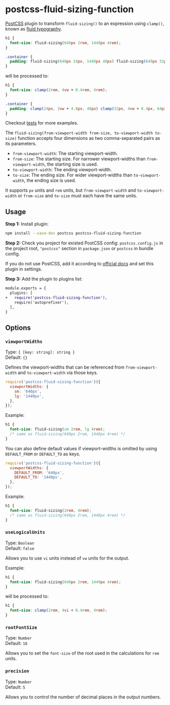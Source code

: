 # postcss-fluid-sizing-function

[PostCSS](https://github.com/postcss/postcss) plugin to transform `fluid-sizing()` to an expression using `clamp()`, known as [fluid typography](https://www.smashingmagazine.com/2022/01/modern-fluid-typography-css-clamp/).

```css
h1 {
  font-size: fluid-sizing(640px 2rem, 1440px 4rem);
}

.container {
  padding: fluid-sizing(640px 24px, 1440px 48px) fluid-sizing(640px 32px, 1440px 64px);
}
```

will be processed to:

```css
h1 {
  font-size: clamp(2rem, 4vw + 0.4rem, 4rem);
}

.container {
  padding: clamp(24px, 3vw + 4.8px, 48px) clamp(32px, 4vw + 6.4px, 64px);
}
```

Checkout [tests](test/basic.css) for more examples.

The `fluid-sizing(from-viewport-width from-size, to-viewport-width to-size)` function accepts four dimensions as two comma-separated pairs as its parameters.

- `from-viewport-width`: The starting viewport-width.
- `from-size`: The starting size. For narrower viewport-widths than `from-viewport-width`, the starting size is used.
- `to-viewport-width`: The ending viewport-width.
- `to-size`: The ending size. For wider viewport-widths than `to-viewport-width`, the ending size is used.

It supports `px` units and `rem` units, but `from-viewport-width` and `to-viewport-width` or `from-size` and `to-size` must each have the same units.

## Usage

**Step 1:** Install plugin:

```sh
npm install --save-dev postcss postcss-fluid-sizing-function
```

**Step 2:** Check you project for existed PostCSS config: `postcss.config.js`
in the project root, `"postcss"` section in `package.json`
or `postcss` in bundle config.

If you do not use PostCSS, add it according to [official docs](https://github.com/postcss/postcss#usage)
and set this plugin in settings.

**Step 3:** Add the plugin to plugins list:

```diff
module.exports = {
  plugins: [
+   require('postcss-fluid-sizing-function'),
    require('autoprefixer'),
  ],
}
```

## Options

### `viewportWidths`

Type: `{ [key: string]: string }`  
Default: `{}`

Defines the viewport-widths that can be referenced from `from-viewport-width` and `to-viewport-width` via those keys.

```js
require('postcss-fluid-sizing-function')({
  viewportWidths: {
    sm: '640px',
    lg: '1440px',
  },
});
```

Example:

```css
h1 {
  font-size: fluid-sizing(sm 2rem, lg 4rem);
  /* same as fluid-sizing(640px 2rem, 1440px 4rem) */
}
```

You can also define default values if viewport-widths is omitted by using `DEFAULT_FROM` or `DEFAULT_TO` as keys.

```js
require('postcss-fluid-sizing-function')({
  viewportWidths: {
    DEFAULT_FROM: '640px',
    DEFAULT_TO: '1440px',
  },
});
```

Example:

```css
h1 {
  font-size: fluid-sizing(2rem, 4rem);
  /* same as fluid-sizing(640px 2rem, 1440px 4rem) */
}
```

### `useLogicalUnits`

Type: `Boolean`  
Default: `false`

Allows you to use `vi` units instead of `vw` units for the output.

Example:

```css
h1 {
  font-size: fluid-sizing(640px 2rem, 1440px 4rem);
}
```

will be processed to:

```css
h1 {
  font-size: clamp(2rem, 4vi + 0.4rem, 4rem);
}
```

### `rootFontSize`

Type: `Number`  
Default: `16`

Allows you to set the `font-size` of the root used in the calculations for `rem` units.

### `precision`

Type: `Number`  
Default: `5`

Allows you to control the number of decimal places in the output numbers.
